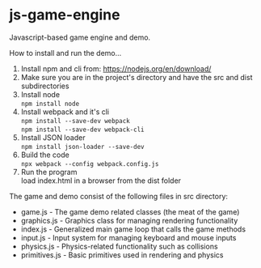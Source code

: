 # js-game-engine
Javascript-based game engine and demo.

How to install and run the demo...  
1. Install npm and cli from: https://nodejs.org/en/download/  
2. Make sure you are in the project's directory and have the src and dist subdirectories
3. Install node  
      `npm install node`  
4. Install webpack and it's cli  
      `npm install --save-dev webpack`  
      `npm install --save-dev webpack-cli`  
5. Install JSON loader  
      `npm install json-loader --save-dev`  
6. Build the code  
      `npx webpack --config webpack.config.js`  
7. Run the program  
      load index.html in a browser from the dist folder  
  
The game and demo consist of the following files in src directory:  
- game.js - The game demo related classes (the meat of the game)
- graphics.js - Graphics class for managing rendering functionality
- index.js - Generalized main game loop that calls the game methods
- input.js - Input system for managing keyboard and mouse inputs
- physics.js - Physics-related functionality such as collisions
- primitives.js - Basic primitives used in rendering and physics
